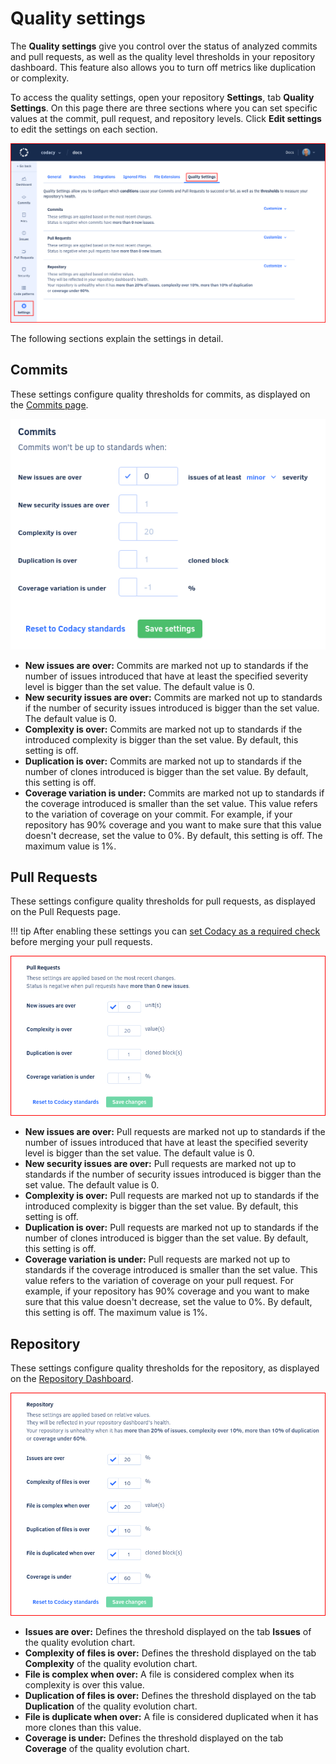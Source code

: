 # Quality settings

The **Quality settings** give you control over the status of analyzed commits and pull requests, as well as the quality level thresholds in your repository dashboard. This feature also allows you to turn off metrics like duplication or complexity.

To access the quality settings, open your repository **Settings**, tab **Quality Settings**. On this page there are three sections where you can set specific values at the commit, pull request, and repository levels. Click **Edit settings** to edit the settings on each section.

![Quality settings](images/quality-settings.png)

The following sections explain the settings in detail.

## Commits

These settings configure quality thresholds for commits, as displayed on the [Commits page](../repositories/commits.md).

![Quality settings for commits](images/quality-settings-commits.png)

-   **New issues are over:** Commits are marked not up to standards if the number of issues introduced that have at least the specified severity level is bigger than the set value. The default value is 0.
-   **New security issues are over:** Commits are marked not up to standards if the number of security issues introduced is bigger than the set value. The default value is 0.
-   **Complexity is over:** Commits are marked not up to standards if the introduced complexity is bigger than the set value. By default, this setting is off.
-   **Duplication is over:** Commits are marked not up to standards if the number of clones introduced is bigger than the set value. By default, this setting is off.
-   **Coverage variation is under:** Commits are marked not up to standards if the coverage introduced is smaller than the set value. This value refers to the variation of coverage on your commit. For example, if your repository has 90% coverage and you want to make sure that this value doesn't decrease, set the value to 0%. By default, this setting is off. The maximum value is 1%.

## Pull Requests

These settings configure quality thresholds for pull requests, as displayed on the Pull Requests page.

!!! tip
    After enabling these settings you can [set Codacy as a required check](../faq/repositories/how-do-i-set-codacy-as-a-required-check-to-merge-prs.md) before merging your pull requests.

![Quality settings for pull requests](images/quality-settings-pull-requests.png)

-   **New issues are over:** Pull requests are marked not up to standards if the number of issues introduced that have at least the specified severity level is bigger than the set value. The default value is 0.
-   **New security issues are over:** Pull requests are marked not up to standards if the number of security issues introduced is bigger than the set value. The default value is 0.
-   **Complexity is over:** Pull requests are marked not up to standards if the introduced complexity is bigger than the set value. By default, this setting is off.
-   **Duplication is over:** Pull requests are marked not up to standards if the number of clones introduced is bigger than the set value. By default, this setting is off.
-   **Coverage variation is under:** Pull requests are marked not up to standards if the coverage introduced is smaller than the set value. This value refers to the variation of coverage on your pull request. For example, if your repository has 90% coverage and you want to make sure that this value doesn't decrease, set the value to 0%. By default, this setting is off. The maximum value is 1%.

## Repository

These settings configure quality thresholds for the repository, as displayed on the [Repository Dashboard](../repositories/repository-dashboard.md).

![Quality settings for the repository](images/quality-settings-repository.png)

-   **Issues are over:** Defines the threshold displayed on the tab **Issues** of the quality evolution chart.
-   **Complexity of files is over:** Defines the threshold displayed on the tab **Complexity** of the quality evolution chart.
-   **File is complex when over:** A file is considered complex when its complexity is over this value.
-   **Duplication of files is over:** Defines the threshold displayed on the tab **Duplication** of the quality evolution chart.
-   **File is duplicate when over:** A file is considered duplicated when it has more clones than this value.
-   **Coverage is under:** Defines the threshold displayed on the tab **Coverage** of the quality evolution chart.
